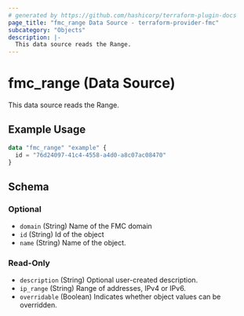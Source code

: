 ```yaml
---
# generated by https://github.com/hashicorp/terraform-plugin-docs
page_title: "fmc_range Data Source - terraform-provider-fmc"
subcategory: "Objects"
description: |-
  This data source reads the Range.
---
```


# fmc_range (Data Source)

This data source reads the Range.

## Example Usage

```terraform
data "fmc_range" "example" {
  id = "76d24097-41c4-4558-a4d0-a8c07ac08470"
}
```

<!-- schema generated by tfplugindocs -->
## Schema

### Optional

- `domain` (String) Name of the FMC domain
- `id` (String) Id of the object
- `name` (String) Name of the object.

### Read-Only

- `description` (String) Optional user-created description.
- `ip_range` (String) Range of addresses, IPv4 or IPv6.
- `overridable` (Boolean) Indicates whether object values can be overridden.
